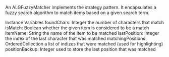 An ALGFuzzyMatcher implements the strategy pattern. It encapsulates a fuzzy search algorithm to match items based on a given search term.

Instance Variables
	foundChars:		Integer 			the number of characters that match
	isMatch:			Boolean 			whether the given item is considered to be a match
	itemName:			String 				the name of the item to be matched
	lastPosition:		Integer 			the index of the last character that was matched
	matchingPositions:	OrderedCollection 	a list of indizes that were matched (used for highlighting) 
	positionBackup:		Integer 			used to store the last position that was matched

